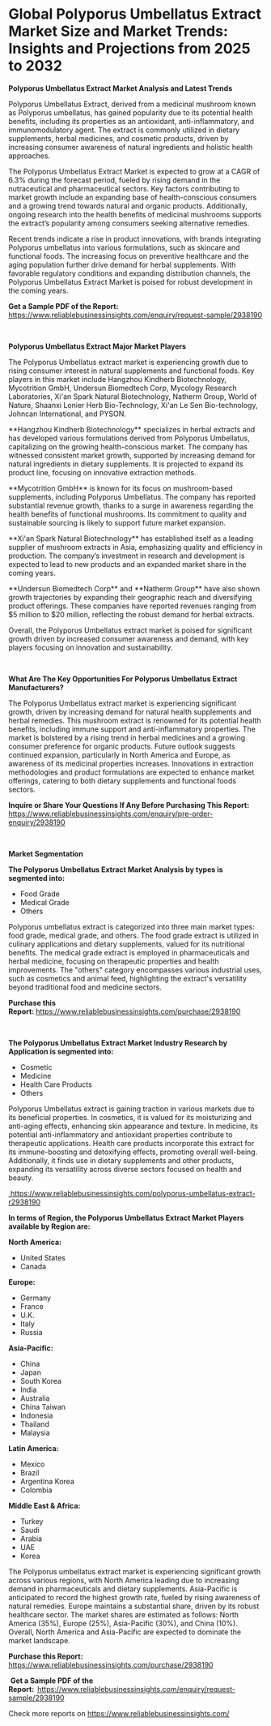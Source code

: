 <p><h1>Global Polyporus Umbellatus Extract Market Size and Market Trends: Insights and Projections from 2025 to 2032</h1></p><p><strong>Polyporus Umbellatus Extract Market Analysis and Latest Trends</strong></p>
<p><p>Polyporus Umbellatus Extract, derived from a medicinal mushroom known as Polyporus umbellatus, has gained popularity due to its potential health benefits, including its properties as an antioxidant, anti-inflammatory, and immunomodulatory agent. The extract is commonly utilized in dietary supplements, herbal medicines, and cosmetic products, driven by increasing consumer awareness of natural ingredients and holistic health approaches.</p><p>The Polyporus Umbellatus Extract Market is expected to grow at a CAGR of 6.3% during the forecast period, fueled by rising demand in the nutraceutical and pharmaceutical sectors. Key factors contributing to market growth include an expanding base of health-conscious consumers and a growing trend towards natural and organic products. Additionally, ongoing research into the health benefits of medicinal mushrooms supports the extract’s popularity among consumers seeking alternative remedies.</p><p>Recent trends indicate a rise in product innovations, with brands integrating Polyporus umbellatus into various formulations, such as skincare and functional foods. The increasing focus on preventive healthcare and the aging population further drive demand for herbal supplements. With favorable regulatory conditions and expanding distribution channels, the Polyporus Umbellatus Extract Market is poised for robust development in the coming years.</p></p>
<p><strong>Get a Sample PDF of the Report:&nbsp;</strong> <a href="https://www.reliablebusinessinsights.com/enquiry/request-sample/2938190?utm_campaign=2276&utm_medium=2&utm_source=Github&utm_content=ia&utm_term=15032025&utm_id=polyporus-umbellatus-extract">https://www.reliablebusinessinsights.com/enquiry/request-sample/2938190</a></p>
<p>&nbsp;</p>
<p><strong>Polyporus Umbellatus Extract Major Market Players</strong></p>
<p><p>The Polyporus Umbellatus extract market is experiencing growth due to rising consumer interest in natural supplements and functional foods. Key players in this market include Hangzhou Kindherb Biotechnology, Mycotrition GmbH, Undersun Biomedtech Corp, Mycology Research Laboratories, Xi'an Spark Natural Biotechnology, Natherm Group, World of Nature, Shaanxi Lonier Herb Bio-Technology, Xi'an Le Sen Bio-technology, Johncan International, and PYSON.</p><p>**Hangzhou Kindherb Biotechnology** specializes in herbal extracts and has developed various formulations derived from Polyporus Umbellatus, capitalizing on the growing health-conscious market. The company has witnessed consistent market growth, supported by increasing demand for natural ingredients in dietary supplements. It is projected to expand its product line, focusing on innovative extraction methods.</p><p>**Mycotrition GmbH** is known for its focus on mushroom-based supplements, including Polyporus Umbellatus. The company has reported substantial revenue growth, thanks to a surge in awareness regarding the health benefits of functional mushrooms. Its commitment to quality and sustainable sourcing is likely to support future market expansion.</p><p>**Xi'an Spark Natural Biotechnology** has established itself as a leading supplier of mushroom extracts in Asia, emphasizing quality and efficiency in production. The company’s investment in research and development is expected to lead to new products and an expanded market share in the coming years.</p><p>**Undersun Biomedtech Corp** and **Natherm Group** have also shown growth trajectories by expanding their geographic reach and diversifying product offerings. These companies have reported revenues ranging from $5 million to $20 million, reflecting the robust demand for herbal extracts.</p><p>Overall, the Polyporus Umbellatus extract market is poised for significant growth driven by increased consumer awareness and demand, with key players focusing on innovation and sustainability.</p></p>
<p>&nbsp;</p>
<p><strong>What Are The Key Opportunities For Polyporus Umbellatus Extract Manufacturers?</strong></p>
<p><p>The Polyporus Umbellatus extract market is experiencing significant growth, driven by increasing demand for natural health supplements and herbal remedies. This mushroom extract is renowned for its potential health benefits, including immune support and anti-inflammatory properties. The market is bolstered by a rising trend in herbal medicines and a growing consumer preference for organic products. Future outlook suggests continued expansion, particularly in North America and Europe, as awareness of its medicinal properties increases. Innovations in extraction methodologies and product formulations are expected to enhance market offerings, catering to both dietary supplements and functional foods sectors.</p></p>
<p><strong>Inquire or Share Your Questions If Any Before Purchasing This Report:</strong> <a href="https://www.reliablebusinessinsights.com/enquiry/pre-order-enquiry/2938190?utm_campaign=2276&utm_medium=2&utm_source=Github&utm_content=ia&utm_term=15032025&utm_id=polyporus-umbellatus-extract">https://www.reliablebusinessinsights.com/enquiry/pre-order-enquiry/2938190</a></p>
<p>&nbsp;</p>
<p><strong>Market Segmentation</strong></p>
<p><strong>The Polyporus Umbellatus Extract Market Analysis by types is segmented into:</strong></p>
<p><ul><li>Food Grade</li><li>Medical Grade</li><li>Others</li></ul></p>
<p><p>Polyporus umbellatus extract is categorized into three main market types: food grade, medical grade, and others. The food grade extract is utilized in culinary applications and dietary supplements, valued for its nutritional benefits. The medical grade extract is employed in pharmaceuticals and herbal medicine, focusing on therapeutic properties and health improvements. The "others" category encompasses various industrial uses, such as cosmetics and animal feed, highlighting the extract's versatility beyond traditional food and medicine sectors.</p></p>
<p><strong>Purchase this Report:&nbsp;</strong><a href="https://www.reliablebusinessinsights.com/purchase/2938190?utm_campaign=2276&utm_medium=2&utm_source=Github&utm_content=ia&utm_term=15032025&utm_id=polyporus-umbellatus-extract">https://www.reliablebusinessinsights.com/purchase/2938190</a></p>
<p>&nbsp;</p>
<p><strong>The Polyporus Umbellatus Extract Market Industry Research by Application is segmented into:</strong></p>
<p><ul><li>Cosmetic</li><li>Medicine</li><li>Health Care Products</li><li>Others</li></ul></p>
<p><p>Polyporus Umbellatus extract is gaining traction in various markets due to its beneficial properties. In cosmetics, it is valued for its moisturizing and anti-aging effects, enhancing skin appearance and texture. In medicine, its potential anti-inflammatory and antioxidant properties contribute to therapeutic applications. Health care products incorporate this extract for its immune-boosting and detoxifying effects, promoting overall well-being. Additionally, it finds use in dietary supplements and other products, expanding its versatility across diverse sectors focused on health and beauty.</p></p>
<p><a href="https://www.reliablebusinessinsights.com/polyporus-umbellatus-extract-r2938190?utm_campaign=2276&utm_medium=2&utm_source=Github&utm_content=ia&utm_term=15032025&utm_id=polyporus-umbellatus-extract">&nbsp;https://www.reliablebusinessinsights.com/polyporus-umbellatus-extract-r2938190</a></p>
<p><strong>In terms of Region, the Polyporus Umbellatus Extract Market Players available by Region are:</strong></p>
<p>
    <p> <strong> North America: </strong>
        <ul>
            <li>United States</li>
            <li>Canada</li>
        </ul>
        </p> 
    <p> <strong> Europe: </strong>
        <ul>
            <li>Germany</li>
            <li>France</li>
            <li>U.K.</li>
            <li>Italy</li>
            <li>Russia</li>
        </ul>
        </p> 
    <p> <strong> Asia-Pacific: </strong>
        <ul>
            <li>China</li>
            <li>Japan</li>
            <li>South Korea</li>
            <li>India</li>
            <li>Australia</li>
            <li>China Taiwan</li>
            <li>Indonesia</li>
            <li>Thailand</li>
            <li>Malaysia</li>
        </ul>
        </p> 
    <p> <strong> Latin America: </strong>
        <ul>
            <li>Mexico</li>
            <li>Brazil</li>
            <li>Argentina Korea</li>
            <li>Colombia</li>
        </ul>
        </p> 
    <p> <strong> Middle East & Africa: </strong>
        <ul>
            <li>Turkey</li>
            <li>Saudi</li>
            <li>Arabia</li>
            <li>UAE</li>
            <li>Korea</li>
        </ul>
    </p>
    </p>
<p><p>The Polyporus umbellatus extract market is experiencing significant growth across various regions, with North America leading due to increasing demand in pharmaceuticals and dietary supplements. Asia-Pacific is anticipated to record the highest growth rate, fueled by rising awareness of natural remedies. Europe maintains a substantial share, driven by its robust healthcare sector. The market shares are estimated as follows: North America (35%), Europe (25%), Asia-Pacific (30%), and China (10%). Overall, North America and Asia-Pacific are expected to dominate the market landscape.</p></p>
<p><strong>Purchase this Report: </strong><a href="https://www.reliablebusinessinsights.com/purchase/2938190?utm_campaign=2276&utm_medium=2&utm_source=Github&utm_content=ia&utm_term=15032025&utm_id=polyporus-umbellatus-extract">https://www.reliablebusinessinsights.com/purchase/2938190</a></p>
<p>&nbsp;<strong>Get a Sample PDF of the Report:&nbsp;&nbsp;</strong><a href="https://www.reliablebusinessinsights.com/enquiry/request-sample/2938190?utm_campaign=2276&utm_medium=2&utm_source=Github&utm_content=ia&utm_term=15032025&utm_id=polyporus-umbellatus-extract">https://www.reliablebusinessinsights.com/enquiry/request-sample/2938190</a></p>
<p><strong></strong></p>
<p>Check more reports on <a href="https://www.reliablebusinessinsights.com/?utm_campaign=2276&utm_medium=2&utm_source=Github&utm_content=ia&utm_term=15032025&utm_id=polyporus-umbellatus-extract">https://www.reliablebusinessinsights.com/</a></p>